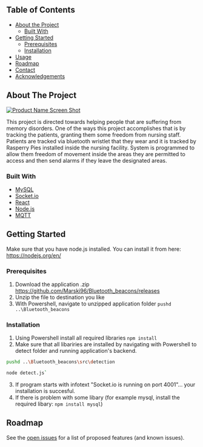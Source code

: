 <!-- TABLE OF CONTENTS -->
## Table of Contents

* [About the Project](#about-the-project)
  * [Built With](#built-with)
* [Getting Started](#getting-started)
  * [Prerequisites](#prerequisites)
  * [Installation](#installation)
* [Usage](#usage)
* [Roadmap](#roadmap)
* [Contact](#contact)
* [Acknowledgements](#acknowledgements)


<!-- ABOUT THE PROJECT -->
## About The Project

[![Product Name Screen Shot][product-screenshot]](https://example.com)

This project is directed towards helping people that are suffering from memory disorders. One of the ways this project accomplishes that is by tracking the patients, granting them some freedom from nursing staff. Patients are tracked via bluetooth wristlet that they wear and it is tracked by Rasperry Pies installed inside the nursing facility. System is programmed to allow them freedom of movement inside the areas they are permitted to access and then send alarms if they leave the designated areas.

### Built With
* [MySQL](https://www.mysql.com/)
* [Socket.io](https://socket.io/)
* [React](https://reactjs.org/)
* [Node.js](https://nodejs.org/en/)
* [MQTT](http://mqtt.org/)


<!-- GETTING STARTED -->
## Getting Started

Make sure that you have node.js installed. You can install it from here: https://nodejs.org/en/

### Prerequisites

1. Download the application .zip https://github.com/Marski96/Bluetooth_beacons/releases
2. Unzip the file to destination you like
3. With Powershell, navigate to unzipped application folder `pushd ..\Bluetooth_beacons`

### Installation

1. Using Powershell install all required libraries `npm install`
2. Make sure that all libariries are installed by navigating with Powershell to detect folder and running application's backend.
```sh
pushd ..\Bluetooth_beacons\src\detection
```
```sh
node detect.js`
```
3. If program starts with infotext "Socket.io is running on port 4001"... your installation is succesful.
4. If there is problem with some libary (for example mysql, install the required libary: `npm install mysql`)


<!-- ROADMAP -->
## Roadmap

See the [open issues](https://github.com/Marski96/Bluetooth_beacons/issues) for a list of proposed features (and known issues).



<!-- MARKDOWN LINKS & IMAGES -->
<!-- https://www.markdownguide.org/basic-syntax/#reference-style-links -->
[contributors-shield]: https://img.shields.io/github/contributors/othneildrew/Best-README-Template.svg?style=flat-square
[contributors-url]: https://github.com/othneildrew/Best-README-Template/graphs/contributors
[forks-shield]: https://img.shields.io/github/forks/othneildrew/Best-README-Template.svg?style=flat-square
[forks-url]: https://github.com/othneildrew/Best-README-Template/network/members
[stars-shield]: https://img.shields.io/github/stars/othneildrew/Best-README-Template.svg?style=flat-square
[stars-url]: https://github.com/othneildrew/Best-README-Template/stargazers
[issues-shield]: https://img.shields.io/github/issues/othneildrew/Best-README-Template.svg?style=flat-square
[issues-url]: https://github.com/othneildrew/Best-README-Template/issues
[license-shield]: https://img.shields.io/github/license/othneildrew/Best-README-Template.svg?style=flat-square
[license-url]: https://github.com/othneildrew/Best-README-Template/blob/master/LICENSE.txt
[linkedin-shield]: https://img.shields.io/badge/-LinkedIn-black.svg?style=flat-square&logo=linkedin&colorB=555
[linkedin-url]: https://linkedin.com/in/othneildrew
[product-screenshot]: images/screenshot.png
